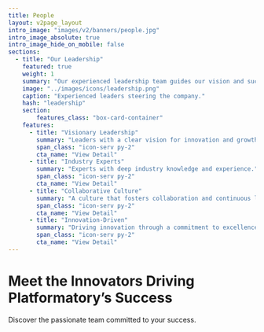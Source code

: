 ```yaml
---
title: People
layout: v2page_layout
intro_image: "images/v2/banners/people.jpg"
intro_image_absolute: true
intro_image_hide_on_mobile: false
sections:
  - title: "Our Leadership"
    featured: true
    weight: 1
    summary: "Our experienced leadership team guides our vision and success."
    image: "../images/icons/leadership.png"
    caption: "Experienced leaders steering the company."
    hash: "leadership"
    section:
        features_class: "box-card-container"
    features:
      - title: "Visionary Leadership"
        summary: "Leaders with a clear vision for innovation and growth."
        span_class: "icon-serv py-2"
        cta_name: "View Detail"
      - title: "Industry Experts"
        summary: "Experts with deep industry knowledge and experience."
        span_class: "icon-serv py-2"
        cta_name: "View Detail"
      - title: "Collaborative Culture"
        summary: "A culture that fosters collaboration and continuous learning."
        span_class: "icon-serv py-2"
        cta_name: "View Detail"
      - title: "Innovation-Driven"
        summary: "Driving innovation through a commitment to excellence."
        span_class: "icon-serv py-2"
        cta_name: "View Detail"
---
```


# Meet the Innovators Driving Platformatory’s Success

Discover the passionate team committed to your success.
